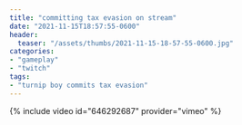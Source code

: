 ```yaml
---
title: "committing tax evasion on stream"
date: "2021-11-15T18:57:55-0600"
header:
  teaser: "/assets/thumbs/2021-11-15-18-57-55-0600.jpg"
categories:
- "gameplay"
- "twitch"
tags:
- "turnip boy commits tax evasion"
---
```

{% include video id="646292687" provider="vimeo" %}
